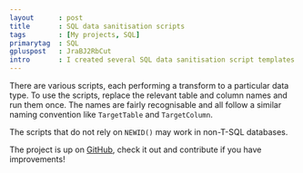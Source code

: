 ```yaml
---
layout      : post
title       : SQL data sanitisation scripts
tags        : [My projects, SQL]
primarytag  : SQL
gpluspost   : JraBJ2RbCut
intro       : I created several SQL data sanitisation script templates that can be used to obfuscate data.
---
```


There are various scripts, each performing a transform to a particular data type. To use the scripts, replace the relevant table and column names and run them once. The names are fairly recognisable and all follow a similar naming convention like `TargetTable` and `TargetColumn`. 

The scripts that do not rely on `NEWID()` may work in non-T-SQL databases.

The project is up on [GitHub](https://github.com/Tyriar/sql-data-sanitisation), check it out and contribute if you have improvements!
